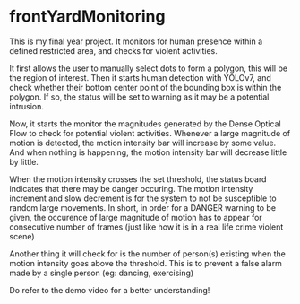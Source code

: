 # frontYardMonitoring
This is my final year project. It monitors for human presence within a defined restricted area, and checks for violent activities. 

It first allows the user to manually select dots to form a polygon, this will be the region of interest. 
Then it starts human detection with YOLOv7, and check whether their bottom center point of the bounding box is within the polygon. 
If so, the status will be set to warning as it may be a potential intrusion. 

Now, it starts the monitor the magnitudes generated by the Dense Optical Flow to check for potential violent activities. 
Whenever a large magnitude of motion is detected, the motion intensity bar will increase by some value. And when nothing is happening, the motion intensity bar will decrease little by little. 

When the motion intensity crosses the set threshold, the status board indicates that there may be danger occuring. 
The motion intensity increment and slow decrement is for the system to not be susceptible to random large movements. In short, in order for a DANGER warning to be given, the occurence of large magnitude of motion has to appear for consecutive number of frames (just like how it is in a real life crime violent scene) 

Another thing it will check for is the number of person(s) existing when the motion intensity goes above the threshold. This is to prevent a false alarm made by a single person (eg: dancing, exercising) 

Do refer to the demo video for a better understanding!
